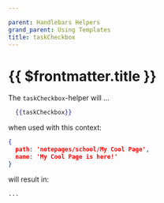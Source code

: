 ```yaml
---

parent: Handlebars Helpers
grand_parent: Using Templates
title: taskCheckbox
---
```

# {{ $frontmatter.title }}

The `taskCheckbox`-helper will ...

```handlebars
  {{taskCheckbox}}
```

when used with this context:

```json
{
  path: 'notepages/school/My Cool Page',
  name: 'My Cool Page is here!'
}
```

will result in:

````markdown
...
````